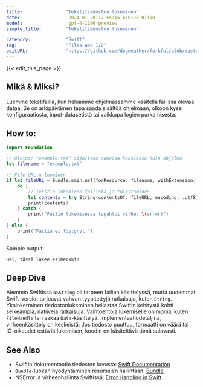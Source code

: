 ```yaml
---
title:                "Tekstitiedoston lukeminen"
date:                  2024-01-20T17:55:15.650173-07:00
model:                 gpt-4-1106-preview
simple_title:         "Tekstitiedoston lukeminen"

category:             "Swift"
tag:                  "Files and I/O"
editURL:              "https://github.com/dogweather/forkful/blob/master/content/fi/swift/reading-a-text-file.md"
---
```


{{< edit_this_page >}}

## Mikä & Miksi?
Luemme tekstifailia, kun haluamme ohjelmassamme käsitellä failissa olevaa dataa. Se on arkipäiväinen tapa saada sisältöä ohjelmaan; olkoon kyse konfiguraatiosta, input-datasetistä tai vaikkapa logien purkamisesta.

## How to:
```Swift
import Foundation

// Oletus: "example.txt" sijaitsee samassa kansiossa kuin ohjelma
let filename = "example.txt"

// File URL:n luominen
if let fileURL = Bundle.main.url(forResource: filename, withExtension: nil) {
    do {
        // Tekstin lukeminen failista ja tulostaminen
        let contents = try String(contentsOf: fileURL, encoding: .utf8)
        print(contents)
    } catch {
        print("Failin lukemisessa tapahtui virhe: \(error)")
    }
} else {
    print("Failia ei löytynyt.")
}
```
Sample output:
```
Hei, tässä lukee esimerkki!
```

## Deep Dive
Aiemmin Swiftissä `NSString` oli tarpeen failien käsittelyssä, mutta uudemmat Swift-versiot tarjoavat vahvan tyypitettyjä ratkaisuja, kuten `String`. Yksinkertainen tiedostonlukeminen heijastaa Swiftin kehitystä kohti selkeämpiä, natiiveja ratkaisuja. Vaihtoehtoja lukemiselle on monia, kuten `FileHandle` tai raakaa `Data`-käsittelyä. Implementaatiodetaljina, virheenkäsittely on keskeistä. Jos tiedosto puuttuu, formaatti on väärä tai IO-oikeudet estävät lukemisen, koodin on käsiteltävä tämä sulavasti.

## See Also
- Swiftin dokumentaatio tiedoston luvusta: [Swift Documentation](https://developer.apple.com/documentation)
- `Bundle`-luokan hyödyntäminen resurssien hallintaan: [Bundle](https://developer.apple.com/documentation/foundation/bundle)
- NSError ja virheenhallinta Swiftissä: [Error Handling in Swift](https://docs.swift.org/swift-book/LanguageGuide/ErrorHandling.html)
